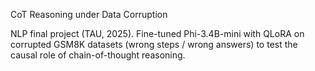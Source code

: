 CoT Reasoning under Data Corruption

NLP final project (TAU, 2025).
Fine-tuned Phi-3.4B-mini with QLoRA on corrupted GSM8K datasets (wrong steps / wrong answers) to test the causal role of chain-of-thought reasoning.
